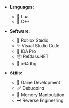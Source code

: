 *   **Languages:**
    *   🌸 Lua
    *   🔮 C++

*   **Software:**
    *   🌈 Roblox Studio
    *   ✨ Visual Studio Code
    *   🧪 IDA Pro
    *   📦 ReClass.NET
    *   🌸 x64dbg

*   **Skills:**
    *   🎨 Game Development
    *   🩹 Debugging
    *   🧬 Memory Manipulation
    *   🗝️ Reverse Engineering
